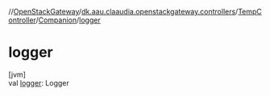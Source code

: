 //[OpenStackGateway](../../../../index.md)/[dk.aau.claaudia.openstackgateway.controllers](../../index.md)/[TempController](../index.md)/[Companion](index.md)/[logger](logger.md)

# logger

[jvm]\
val [logger](logger.md): Logger
